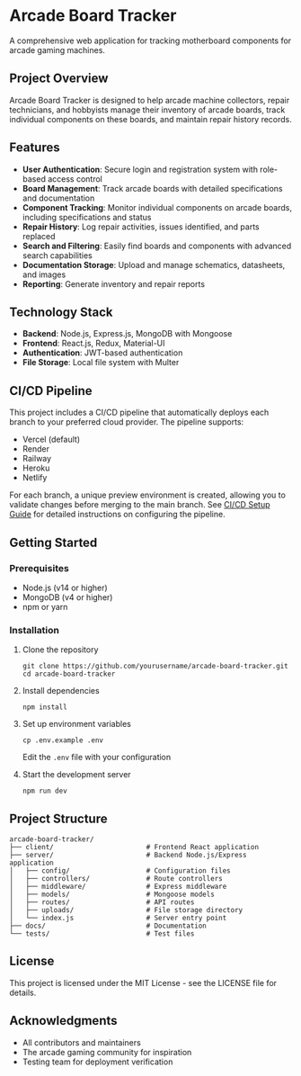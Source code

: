 # Arcade Board Tracker

A comprehensive web application for tracking motherboard components for arcade gaming machines.

## Project Overview

Arcade Board Tracker is designed to help arcade machine collectors, repair technicians, and hobbyists manage their inventory of arcade boards, track individual components on these boards, and maintain repair history records.

## Features

- **User Authentication**: Secure login and registration system with role-based access control
- **Board Management**: Track arcade boards with detailed specifications and documentation
- **Component Tracking**: Monitor individual components on arcade boards, including specifications and status
- **Repair History**: Log repair activities, issues identified, and parts replaced
- **Search and Filtering**: Easily find boards and components with advanced search capabilities
- **Documentation Storage**: Upload and manage schematics, datasheets, and images
- **Reporting**: Generate inventory and repair reports

## Technology Stack

- **Backend**: Node.js, Express.js, MongoDB with Mongoose
- **Frontend**: React.js, Redux, Material-UI
- **Authentication**: JWT-based authentication
- **File Storage**: Local file system with Multer

## CI/CD Pipeline

This project includes a CI/CD pipeline that automatically deploys each branch to your preferred cloud provider. The pipeline supports:

- Vercel (default)
- Render
- Railway
- Heroku
- Netlify

For each branch, a unique preview environment is created, allowing you to validate changes before merging to the main branch. See [CI/CD Setup Guide](docs/CI_CD_SETUP.md) for detailed instructions on configuring the pipeline.

## Getting Started

### Prerequisites

- Node.js (v14 or higher)
- MongoDB (v4 or higher)
- npm or yarn

### Installation

1. Clone the repository
   ```
   git clone https://github.com/yourusername/arcade-board-tracker.git
   cd arcade-board-tracker
   ```

2. Install dependencies
   ```
   npm install
   ```

3. Set up environment variables
   ```
   cp .env.example .env
   ```
   Edit the `.env` file with your configuration

4. Start the development server
   ```
   npm run dev
   ```

## Project Structure

```
arcade-board-tracker/
├── client/                       # Frontend React application
├── server/                       # Backend Node.js/Express application
│   ├── config/                   # Configuration files
│   ├── controllers/              # Route controllers
│   ├── middleware/               # Express middleware
│   ├── models/                   # Mongoose models
│   ├── routes/                   # API routes
│   ├── uploads/                  # File storage directory
│   └── index.js                  # Server entry point
├── docs/                         # Documentation
└── tests/                        # Test files
```

## License

This project is licensed under the MIT License - see the LICENSE file for details.

## Acknowledgments

- All contributors and maintainers
- The arcade gaming community for inspiration
- Testing team for deployment verification
